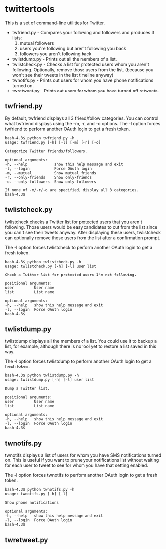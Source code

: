 # twittertools

This is a set of command-line utilities for Twitter.

* twfriend.py - Compares your following and followers and produces 3 lists:
    1. mutual followers
    1. users you're following but aren't following you back
    1. followers you aren't following back
* twlistdump.py - Prints out all the members of a list.
* twlistcheck.py - Checks a list for protected users whom you aren't following.
  Optionally, remove those users from the list. (because you won't see their
  tweets in the list timeline anyway)
* twnotifs.py - Prints out users for whom you have phone notifications turned on.
* twretweet.py - Prints out users for whom you have turned off retweets.

## twfriend.py

By default, twfriend displays all 3 friend/follow categories. You can control
what twfriend displays using the -m, -r, and -o options. The -l option forces
twfriend to perform another OAuth login to get a fresh token.

    bash-4.3$ python twfriend.py -h
    usage: twfriend.py [-h] [-l] [-m] [-r] [-o]

    Categorize Twitter friends/followers.

    optional arguments:
    -h, --help            show this help message and exit
    -l, --login           Force OAuth login
    -m, --mutual          Show mutual friends
    -r, --only-friends    Show only-friends
    -o, --only-followers  Show only-followers

    If none of -m/-r/-o are specified, display all 3 categories.
    bash-4.3$


## twlistcheck.py

twlistcheck checks a Twitter list for protected users that you aren't
following. Those users would be easy candidates to cut from the list since you
can't see their tweets anyway. After displaying these users, twlistcheck can
optionally remove those users from the list after a confirmation prompt.

The -l option forces twlistcheck to perform another OAuth login to get a fresh token.

    bash-4.3$ python twlistcheck.py -h
    usage: twlistcheck.py [-h] [-l] user list

    Check a Twitter list for protected users I'm not following.

    positional arguments:
    user         User name
    list         List name

    optional arguments:
    -h, --help   show this help message and exit
    -l, --login  Force OAuth login
    bash-4.3$

## twlistdump.py

twlistdump displays all the members of a list. You could use it to backup a
list, for example, although there is no tool yet to restore a list saved in
this way.

The -l option forces twlistdump to perform another OAuth login to get a fresh token.

    bash-4.3$ python twlistdump.py -h
    usage: twlistdump.py [-h] [-l] user list

    Dump a Twitter list.

    positional arguments:
    user         User name
    list         List name

    optional arguments:
    -h, --help   show this help message and exit
    -l, --login  Force OAuth login
    bash-4.3$

## twnotifs.py

twnotifs displays a list of users for whom you have SMS notifications turned
on. This is useful if you want to prune your notifications list without waiting
for each user to tweet to see for whom you have that setting enabled.

The -l option forces twnotifs to perform another OAuth login to get a fresh token.

    bash-4.3$ python twnotifs.py -h
    usage: twnotifs.py [-h] [-l]

    Show phone notifications

    optional arguments:
    -h, --help   show this help message and exit
    -l, --login  Force OAuth login
    bash-4.3$

## twretweet.py


